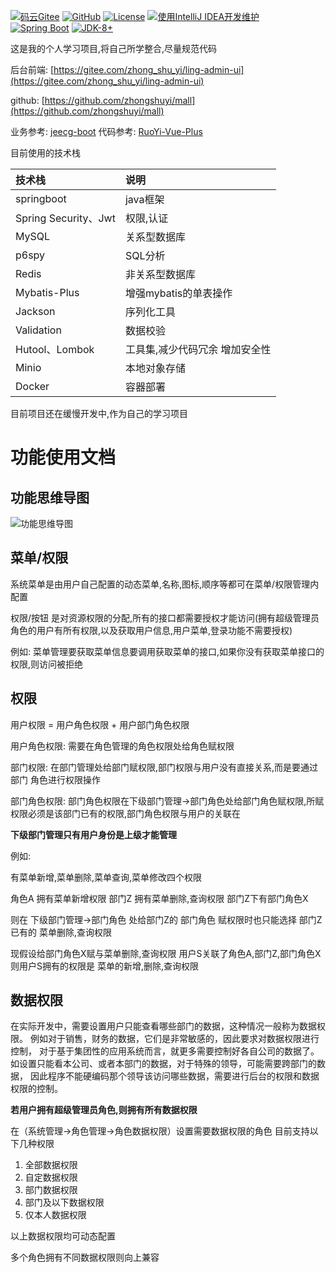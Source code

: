 [![码云Gitee](https://gitee.com/zhong_shu_yi/mall/badge/star.svg?theme=blue)](https://gitee.com/zhong_shu_yi/mall)
[![GitHub](https://img.shields.io/github/stars/zhongshuyi/mall.svg?style=social&label=Stars)](https://github.com/JavaLionLi/RuoYi-Vue-Plus)
[![License](https://img.shields.io/badge/License-MIT-blue.svg)](https://gitee.com/JavaLionLi/RuoYi-Vue-Plus/blob/master/LICENSE)
[![使用IntelliJ IDEA开发维护](https://img.shields.io/badge/IntelliJ%20IDEA-提供支持-blue.svg)](https://www.jetbrains.com/?from=RuoYi-Vue-Plus)
<br>
[![Spring Boot](https://img.shields.io/badge/Spring%20Boot-2.4.5-blue.svg)]()
[![JDK-8+](https://img.shields.io/badge/JDK-8-green.svg)]()

这是我的个人学习项目,将自己所学整合,尽量规范代码

后台前端: [https://gitee.com/zhong_shu_yi/ling-admin-ui](https://gitee.com/zhong_shu_yi/ling-admin-ui)

github: [https://github.com/zhongshuyi/mall](https://github.com/zhongshuyi/mall)

业务参考: [jeecg-boot](http://jeecg.com)
代码参考: [RuoYi-Vue-Plus](https://gitee.com/JavaLionLi/RuoYi-Vue-Plus)

目前使用的技术栈

| 技术栈                 | 说明               |
|:--------------------|:-----------------|
| springboot          | java框架           |
| Spring Security、Jwt | 权限,认证            |
| MySQL               | 关系型数据库           |
| p6spy               | SQL分析            |
| Redis               | 非关系型数据库          |
| Mybatis-Plus        | 增强mybatis的单表操作   |
| Jackson             | 序列化工具            |
| Validation          | 数据校验             |
| Hutool、Lombok       | 工具集,减少代码冗余 增加安全性 |
| Minio               | 本地对象存储           |
| Docker              | 容器部署             |

目前项目还在缓慢开发中,作为自己的学习项目

# 功能使用文档

## 功能思维导图

![功能思维导图](http://121.196.144.187:9000/mall/img/ling-admin.png)

## 菜单/权限

系统菜单是由用户自己配置的动态菜单,名称,图标,顺序等都可在菜单/权限管理内配置

权限/按钮 是对资源权限的分配,所有的接口都需要授权才能访问(拥有超级管理员角色的用户有所有权限,以及获取用户信息,用户菜单,登录功能不需要授权)

例如: 菜单管理要获取菜单信息要调用获取菜单的接口,如果你没有获取菜单接口的权限,则访问被拒绝

## 权限

用户权限 = 用户角色权限 + 用户部门角色权限

用户角色权限: 需要在角色管理的角色权限处给角色赋权限

部门权限: 在部门管理处给部门赋权限,部门权限与用户没有直接关系,而是要通过部门 角色进行权限操作

部门角色权限: 部门角色权限在下级部门管理->部门角色处给部门角色赋权限,所赋权限必须是该部门已有的权限,部门角色权限与用户的关联在

**下级部门管理只有用户身份是上级才能管理**

例如:

有菜单新增,菜单删除,菜单查询,菜单修改四个权限

角色A 拥有菜单新增权限
部门Z 拥有菜单删除,查询权限
部门Z下有部门角色X

则在 下级部门管理->部门角色 处给部门Z的 部门角色 赋权限时也只能选择 部门Z 已有的 菜单删除,查询权限

现假设给部门角色X赋与菜单删除,查询权限
用户S关联了角色A,部门Z,部门角色X
则用户S拥有的权限是 菜单的新增,删除,查询权限

## 数据权限

在实际开发中，需要设置用户只能查看哪些部门的数据，这种情况一般称为数据权限。
例如对于销售，财务的数据，它们是非常敏感的，因此要求对数据权限进行控制， 对于基于集团性的应用系统而言，就更多需要控制好各自公司的数据了。如设置只能看本公司、或者本部门的数据，对于特殊的领导，可能需要跨部门的数据，
因此程序不能硬编码那个领导该访问哪些数据，需要进行后台的权限和数据权限的控制。

**若用户拥有超级管理员角色,则拥有所有数据权限**

在（系统管理->角色管理->角色数据权限）设置需要数据权限的角色 目前支持以下几种权限

1. 全部数据权限
2. 自定数据权限
3. 部门数据权限
4. 部门及以下数据权限
5. 仅本人数据权限

以上数据权限均可动态配置

多个角色拥有不同数据权限则向上兼容






